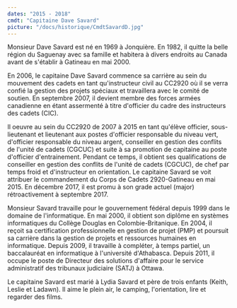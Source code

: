 ```yaml
---
dates: "2015 - 2018"
cmdt: "Capitaine Dave Savard"
picture: "/docs/historique/CmdtSavardD.jpg"
---
```



Monsieur Dave Savard est né en 1969 à Jonquière. En 1982, il quitte la belle région du Saguenay avec sa famille et habitera à divers endroits au Canada avant de s'établir à Gatineau en mai 2000.

En 2006, le capitaine Dave Savard commence sa carrière au sein du mouvement des cadets en tant qu'instructeur civil au CC2920 où il se verra confié la gestion des projets spéciaux et travaillera avec le comité de soutien. En septembre 2007, il devient membre des forces armées canadienne en étant assermenté à titre d'officier du cadre des instructeurs des cadets (CIC).

Il oeuvre au sein du CC2920 de 2007 à 2015 en tant qu'élève officier, sous-lieutenant et lieutenant aux postes d'officier responsable du niveau vert, d'officier responsable du niveau argent, conseiller en gestion des conflits de l'unité de cadets (CGCUC) et suite à sa promotion de capitaine au poste d'officier d'entrainement. Pendant ce temps, il obtient ses qualifications de conseiller en gestion des conflits de l'unité de cadets (CGCUC), de chef par temps froid et d'instructeur en orientation. Le capitaine Savard se voit attribuer le commandement du Corps de Cadets 2920-Gatineau en mai 2015. En décembre 2017, il est promu à son grade actuel (major) rétroactivement à septembre 2017.

Monsieur Savard travaille pour le gouvernement fédéral depuis 1999 dans le domaine de l'informatique. En mai 2000, il obtient son diplôme en systèmes informatiques du Collège Douglas en Colombie-Britanique. En 2004, il reçoit sa certification professionnelle en gestion de projet (PMP) et poursuit sa carrière dans la gestion de projets et ressources humaines en informatique. Depuis 2009, il travaille à compléter, à temps partiel, un baccalauréat en informatique à l'université d'Athabasca. Depuis 2011, il occupe le poste de Directeur des solutions d'affaire pour le service administratif des tribunaux judiciaire (SATJ) à Ottawa.

Le capitaine Savard est marié à Lydia Savard et père de trois enfants (Keith, Leslie et Ladawn). Il aime le plein air, le camping, l'orientation, lire et regarder des films.